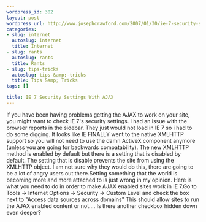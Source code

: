 ```yaml
--- 
wordpress_id: 302
layout: post
wordpress_url: http://www.josephcrawford.com/2007/01/30/ie-7-security-settings-with-ajax/
categories: 
- slug: internet
  autoslug: internet
  title: Internet
- slug: rants
  autoslug: rants
  title: Rants
- slug: tips-tricks
  autoslug: tips-&amp;-tricks
  title: Tips &amp; Tricks
tags: []

title: IE 7 Security Settings With AJAX
---
```

If you have been having problems getting the AJAX to work on your site, you might want to check IE 7's security settings.  I had an issue with the browser reports in the sidebar.  They just would not load in IE 7 so i had to do some digging.  It looks like IE FINALLY went to the native XMLHTTP support so you will not need to use the damn ActiveX component anymore (unless you are going for backwards compatability).  The new XMLHTTP method is enabled by default but there is a setting that is disabled by default.  The setting that is disable prevents the site from using the XMLHTTP object.  I am not sure why they would do this, there are going to be a lot of angry users out there.Setting something that the world is becoming more and more attached to is just wrong in my opinion.  Here is what you need to do in order to make AJAX enabled sites work in IE 7.Go to Tools -> Internet Options -> Security -> Custom Level and check the box next to "Access data sources across domains" This should allow sites to run the AJAX enabled content or not....  Is there another checkbox hidden down even deeper?
